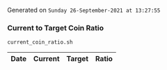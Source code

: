 Generated on `Sunday 26-September-2021 at 13:27:55`

### Current to Target Coin Ratio
`current_coin_ratio.sh`

Date|Current|Target|Ratio
---|---|---|---
